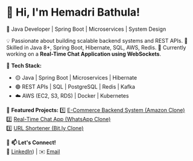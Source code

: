 # 👋 Hi, I'm Hemadri Bathula!
🚀 Java Developer | Spring Boot | Microservices | System Design

💡 Passionate about building scalable backend systems and REST APIs.
📌 Skilled in Java 8+, Spring Boot, Hibernate, SQL, AWS, Redis.
🔭 Currently working on a **Real-Time Chat Application using WebSockets**.

📌 **Tech Stack:**
- 🟡 Java | Spring Boot | Microservices | Hibernate
- 🟢 REST APIs | SQL | PostgreSQL | Redis | Kafka
- ☁️ AWS (EC2, S3, RDS) | Docker | Kubernetes

📌 **Featured Projects:**
1️⃣ [E-Commerce Backend System (Amazon Clone)](https://github.com/your-github/ecommerce-backend)  
2️⃣ [Real-Time Chat App (WhatsApp Clone)](https://github.com/your-github/chat-app)  
3️⃣ [URL Shortener (Bit.ly Clone)](https://github.com/your-github/url-shortener)  

📌 **📫 Let's Connect!**  
🔗 [LinkedIn](https://www.linkedin.com/in/hemadri116/)) | ✉️ [Email](bathulahemadri@gmail.com)  
